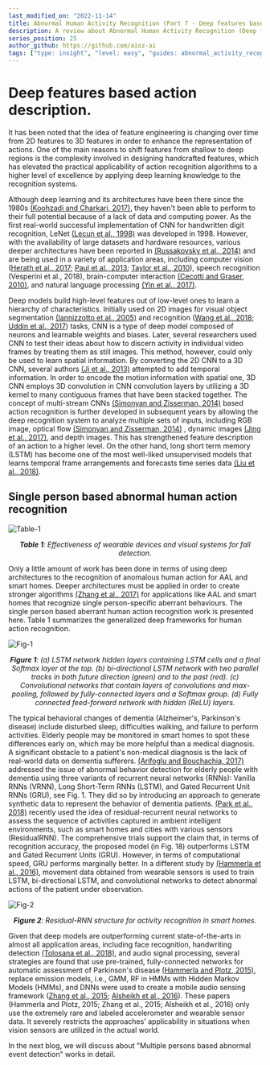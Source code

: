 ```yaml
---  
last_modified_on: "2022-11-14"
title: Abnormal Human Activity Recognition (Part 7 - Deep features based action description)
description: A review about Abnormal Human Activity Recognition (Deep features based) (cont.).
series_position: 25
author_github: https://github.com/aioz-ai
tags: ["type: insight", "level: easy", "guides: abnormal_activity_recognition"]
---  
```

# Deep features based action description.

It has been noted that the idea of feature engineering is changing over time from 2D features to 3D features in order to enhance the representation of actions. One of the main reasons to shift features from shallow to deep regions is the complexity involved in designing handcrafted features, which has elevated the practical applicability of action recognition algorithms to a higher level of excellence by applying deep learning knowledge to the recognition systems.

Although deep learning and its architectures have been there since the 1980s [(Koohzadi and Charkari, 2017)](https://ietresearch.onlinelibrary.wiley.com/doi/10.1049/iet-cvi.2016.0355), they haven't been able to perform to their full potential because of a lack of data and computing power. As the first real-world successful implementation of CNN for handwritten digit recognition, LeNet [(Lecun et al., 1998)](https://ieeexplore.ieee.org/abstract/document/726791/) was developed in 1998. However, with the availability of large datasets and hardware resources, various deeper architectures have been reported in [(Russakovsky et al., 2014)](https://arxiv.org/pdf/1409.0575.pdf) and are being used in a variety of application areas, including computer vision ([Herath et al., 2017](https://www.sciencedirect.com/science/article/abs/pii/S0262885617300343); [Paul et al., 2013](https://asp-eurasipjournals.springeropen.com/articles/10.1186/1687-6180-2013-176); [Taylor et al., 2010](http://yann.lecun.com/exdb/publis/pdf/taylor-eccv-10.pdf)), speech recognition (Vesperini et al., 2018), brain-computer interaction [(Cecotti and Graser, 2010)](https://ieeexplore.ieee.org/document/5492691), and natural language processing [(Yin et al., 2017)](https://arxiv.org/abs/1702.01923).

Deep models build high-level features out of low-level ones to learn a hierarchy of characteristics. Initially used on 2D images for visual object segmentation [(Iannizzotto et al., 2005)](https://ieeexplore.ieee.org/document/1508188) and recognition ([Wang et al., 2018](https://ieeexplore.ieee.org/document/8319974); [Uddin et al., 2017](https://ieeexplore.ieee.org/abstract/document/8119492)) tasks, CNN is a type of deep model composed of neurons and learnable weights and biases. Later, several researchers used CNN to test their ideas about how to discern activity in individual video frames by treating them as still images. This method, however, could only be used to learn spatial information. By converting the 2D CNN to a 3D CNN, several authors [(Ji et al., 2013)](https://ieeexplore.ieee.org/abstract/document/6165309) attempted to add temporal information. In order to encode the motion information with spatial one, 3D CNN employs 3D convolution in CNN convolution layers by utilizing a 3D kernel to many contiguous frames that have been stacked together. The concept of multi-stream CNNs [(Simonyan and Zisserman, 2014)](https://arxiv.org/abs/1406.2199) based action recognition is further developed in subsequent years by allowing the deep recognition system to analyze multiple sets of inputs, including RGB image, optical flow [(Simonyan and Zisserman, 2014)](https://arxiv.org/abs/1406.2199) , dynamic images [(Jing et al., 2017)](https://ieeexplore.ieee.org/document/8296599), and depth images. This has strengthened feature description of an action to a higher level. On the other hand, long short term memory (LSTM) has become one of the most well-liked unsupervised models that learns temporal frame arrangements and forecasts time series data [(Liu et al., 2018)](https://arxiv.org/abs/1707.05740).

## Single person based abnormal human action recognition

![Table-1](https://vision.aioz.io/thumbnail/dcb5e83ba6f54552bde1/1024/part4-table2.PNG) *<center>**Table 1**: Effectiveness of wearable devices and visual systems for fall detection.</center>*

Only a little amount of work has been done in terms of using deep architectures to the recognition of anomalous human action for AAL and smart homes. Deeper architectures must be applied in order to create stronger algorithms [(Zhang et al., 2017)](https://ieeexplore.ieee.org/document/8243438) for applications like AAL and smart homes that recognize single person-specific aberrant behaviours. The single person based aberrant human action recognition work is presented here. Table 1 summarizes the generalized deep frameworks for human action recognition.

![Fig-1](https://vision.aioz.io/thumbnail/6dd87f5feb7b4c018d4f/1024/part7-figure1.png) *<center>**Figure 1**: (a) LSTM network hidden layers containing LSTM cells and a final Softmax layer at the top. (b) bi-directional LSTM network with two parallel tracks in both future direction (green) and to the past (red). (c) Convolutional networks that contain layers of convolutions and max-pooling, followed by fully-connected layers and a Softmax group. (d) Fully connected feed-forward network with hidden (ReLU) layers.</center>*

The typical behavioral changes of dementia (Alzheimer's, Parkinson's disease) include disturbed sleep, difficulties walking, and failure to perform activities. Elderly people may be monitored in smart homes to spot these differences early on, which may be more helpful than a medical diagnosis. A significant obstacle to a patient's non-medical diagnosis is the lack of real-world data on dementia sufferers. [(Arifoglu and Bouchachia, 2017)](https://www.sciencedirect.com/science/article/pii/S1877050917313005) addressed the issue of abnormal behavior detection for elderly people with dementia using three variants of recurrent neural networks (RNNs): Vanilla RNNs (VRNN), Long Short-Term RNNs (LSTM), and Gated Recurrent Unit RNNs (GRU), see Fig. 1. They did so by introducing an approach to generate synthetic data to represent the behavior of dementia patients. [(Park et al., 2018)](https://ieeexplore.ieee.org/document/8355147) recently used the idea of residual-recurrent neural networks to assess the sequence of activities captured in ambient intelligent environments, such as smart homes and cities with various sensors (ResidualRNN). The comprehensive trials support the claim that, in terms of recognition accuracy, the proposed model (in Fig. 18) outperforms LSTM and Gated Recurrent Units (GRU). However, in terms of computational speed, GRU performs marginally better. In a different study by [(Hammerla et al., 2016)](https://arxiv.org/abs/1604.08880), movement data obtained from wearable sensors is used to train LSTM, bi-directional LSTM, and convolutional networks to detect abnormal actions of the patient under observation.

![Fig-2](https://vision.aioz.io/thumbnail/093a356d1be441ac849a/1024/part7-figure2.png) *<center>**Figure 2**: Residual-RNN structure for activity recognition in smart homes.</center>*

Given that deep models are outperforming current state-of-the-arts in almost all application areas, including face recognition, handwriting detection [(Tolosana et al., 2018)](https://ieeexplore.ieee.org/document/8259229), and audio signal processing, several strategies are found that use pre-trained, fully-connected networks for automatic assessment of Parkinson's disease [(Hammerla and Plotz, 2015)](https://dl.acm.org/doi/10.1145/2750858.2807551), replace emission models, i.e., GMM, RF in HMMs with Hidden Markov Models (HMMs), and DNNs were used to create a mobile audio sensing framework ([Zhang et al., 2015](https://ieeexplore.ieee.org/document/7259385); [Alsheikh et al., 2016](https://arxiv.org/abs/1511.04664)). These papers (Hammerla and Plotz, 2015; Zhang et al., 2015; Alsheikh et al., 2016) only use the extremely rare and labeled accelerometer and wearable sensor data. It severely restricts the approaches' applicability in situations when vision sensors are utilized in the actual world.

In the next blog, we will discuss about "Multiple persons based abnormal event detection" works in detail.